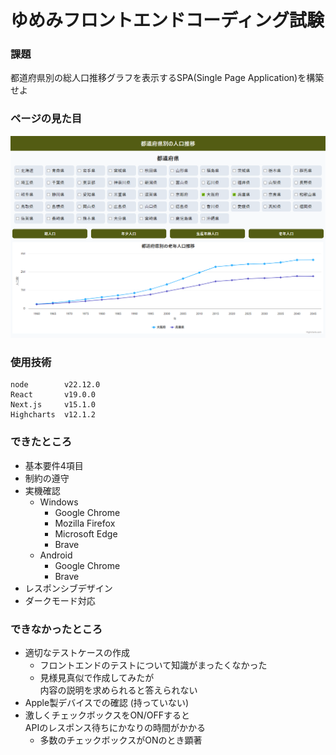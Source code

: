 # ゆめみフロントエンドコーディング試験

### 課題

都道府県別の総人口推移グラフを表示するSPA(Single Page Application)を構築せよ

### ページの見た目

![image](./public/page.png)

### 使用技術

```
node        v22.12.0
React       v19.0.0
Next.js     v15.1.0
Highcharts  v12.1.2
```

### できたところ

- 基本要件4項目
- 制約の遵守
- 実機確認
  - Windows
    - Google Chrome
    - Mozilla Firefox
    - Microsoft Edge
    - Brave
  - Android
    - Google Chrome
    - Brave
- レスポンシブデザイン
- ダークモード対応

### できなかったところ

- 適切なテストケースの作成
  - フロントエンドのテストについて知識がまったくなかった
  - 見様見真似で作成してみたが  
    内容の説明を求められると答えられない
- Apple製デバイスでの確認 (持っていない)
- 激しくチェックボックスをON/OFFすると  
  APIのレスポンス待ちにかなりの時間がかかる
  - 多数のチェックボックスがONのとき顕著

<!-- This is a [Next.js](https://nextjs.org) project bootstrapped with [`create-next-app`](https://nextjs.org/docs/app/api-reference/cli/create-next-app).

## Getting Started

First, run the development server:

```bash
npm run dev
# or
yarn dev
# or
pnpm dev
# or
bun dev
```

Open [http://localhost:3000](http://localhost:3000) with your browser to see the result.

You can start editing the page by modifying `app/page.tsx`. The page auto-updates as you edit the file.

This project uses [`next/font`](https://nextjs.org/docs/app/building-your-application/optimizing/fonts) to automatically optimize and load [Geist](https://vercel.com/font), a new font family for Vercel.

## Learn More

To learn more about Next.js, take a look at the following resources:

- [Next.js Documentation](https://nextjs.org/docs) - learn about Next.js features and API.
- [Learn Next.js](https://nextjs.org/learn) - an interactive Next.js tutorial.

You can check out [the Next.js GitHub repository](https://github.com/vercel/next.js) - your feedback and contributions are welcome!

## Deploy on Vercel

The easiest way to deploy your Next.js app is to use the [Vercel Platform](https://vercel.com/new?utm_medium=default-template&filter=next.js&utm_source=create-next-app&utm_campaign=create-next-app-readme) from the creators of Next.js.

Check out our [Next.js deployment documentation](https://nextjs.org/docs/app/building-your-application/deploying) for more details. -->
